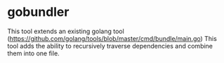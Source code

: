 # gobundler
This tool extends an existing golang tool (https://github.com/golang/tools/blob/master/cmd/bundle/main.go) This tool adds the ability to recursively traverse dependencies and combine them into one file.
